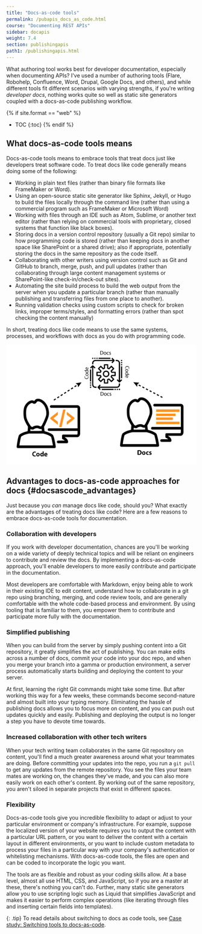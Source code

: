 ```yaml
---
title: "Docs-as-code tools"
permalink: /pubapis_docs_as_code.html
course: "Documenting REST APIs"
sidebar: docapis
weight: 7.4
section: publishingapis
path1: /publishingapis.html
---
```


What authoring tool works best for developer documentation, especially when documenting APIs? I've used a number of authoring tools (Flare, Robohelp, Confluence, Word, Drupal, Google Docs, and others), and while different tools fit different scenarios with varying strengths, if you're writing *developer docs*, nothing works quite so well as static site generators coupled with a docs-as-code publishing workflow.

{% if site.format == "web" %}
* TOC
{:toc}
{% endif %}

## What docs-as-code tools means

Docs-as-code tools means to embrace tools that treat docs just like developers treat software code. To treat docs like code generally means doing some of the following:

*  Working in plain text files (rather than binary file formats like FrameMaker or Word).
*  Using an open-source static site generator like Sphinx, Jekyll, or Hugo to build the files locally through the command line (rather than using a commercial program such as FrameMaker or Microsoft Word)
*  Working with files through an IDE such as Atom, Sublime, or another text editor (rather than relying on commercial tools with proprietary, closed systems that function like black boxes).
*  Storing docs in a version control repository (usually a Git repo) similar to how programming code is stored (rather than keeping docs in another space like SharePoint or a shared drive); also if appropriate, potentially storing the docs in the same repository as the code itself.
*  Collaborating with other writers using version control such as Git and GitHub to branch, merge, push, and pull updates (rather than collaborating through large content management systems or SharePoint-like check-in/check-out sites).
*  Automating the site build process to build the web output from the server when you update a particular branch (rather than manually publishing and transferring files from one place to another).
*  Running validation checks using custom scripts to check for broken links, improper terms/styles, and formatting errors (rather than spot checking the content manually)

In short, treating docs like code means to use the same systems, processes, and workflows with docs as you do with programming code.

<img src="images/limitstodocsascode.png"/>

## Advantages to docs-as-code approaches for docs {#docsascode_advantages}

Just because you *can* manage docs like code, should you? What exactly are the advantages of treating docs like code? Here are a few reasons to embrace docs-as-code tools for documentation.


### Collaboration with developers

If you work with developer documentation, chances are you'll be working on a wide variety of deeply technical topics and will be reliant on engineers to contribute and review the docs. By implementing a docs-as-code approach, you'll enable developers to more easily contribute and participate in the documentation.

Most developers are comfortable with Markdown, enjoy being able to work in their existing IDE to edit content, understand how to collaborate in a git repo using branching, merging, and code review tools, and are generally comfortable with the whole code-based process and environment. By using tooling that is familiar to them, you empower them to contribute and participate more fully with the documentation.

### Simplified publishing

When you can build from the server by simply pushing content into a Git repository, it greatly simplifies the act of publishing. You can make edits across a number of docs, commit your code into your doc repo, and when you merge your branch into a gamma or production environment, a server process automatically starts building and deploying the content to your server.

At first, learning the right Git commands might take some time. But after working this way for a few weeks, these commands become second-nature and almost built into your typing memory. Eliminating the hassle of publishing docs allows you to focus more on content, and you can push out updates quickly and easily. Publishing and deploying the output is no longer a step you have to devote time towards.

### Increased collaboration with other tech writers

When your tech writing team collaborates in the same Git repository on content, you'll find a much greater awareness around what your teammates are doing. Before committing your updates into the repo, you run a `git pull` to get any updates from the remote repository. You see the files your team mates are working on, the changes they've made, and you can also more easily work on each other's content. By working out of the same repository, you aren't siloed in separate projects that exist in different spaces.

### Flexibility

Docs-as-code tools give you incredible flexibility to adapt or adjust to your particular environment or company's infrastructure. For example, suppose the localized version of your website requires you to output the content with a particular URL pattern, or you want to deliver the content with a certain layout in different environments, or you want to include custom metadata to process your files in a particular way with your company's authentication or whitelisting mechanisms. With docs-as-code tools, the files are open and can be coded to incorporate the logic you want.

The tools are as flexible and robust as your coding skills allow. At a base level, almost all use HTML, CSS, and JavaScript, so if you are a master at these, there's nothing you can't do. Further, many static site generators allow you to use scripting logic such as Liquid that simplifies JavaScript and makes it easier to perform complex operations (like iterating through files and inserting certain fields into templates).

{: .tip}
To read details about switching to docs as code tools, see [Case study: Switching tools to docs-as-code](pubapis_tools_switching_to_docs_as_code.html).

